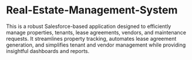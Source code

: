 # Real-Estate-Management-System
This is a robust Salesforce-based application designed to efficiently manage properties, tenants, lease agreements, vendors, and maintenance requests. It streamlines property tracking, automates lease agreement generation, and simplifies tenant and vendor management while providing insightful dashboards and reports.
